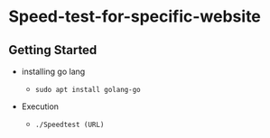 # Speed-test-for-specific-website



## Getting Started 

- installing go lang 
	- `sudo apt install golang-go`

- Execution 
	- `./Speedtest (URL)`

